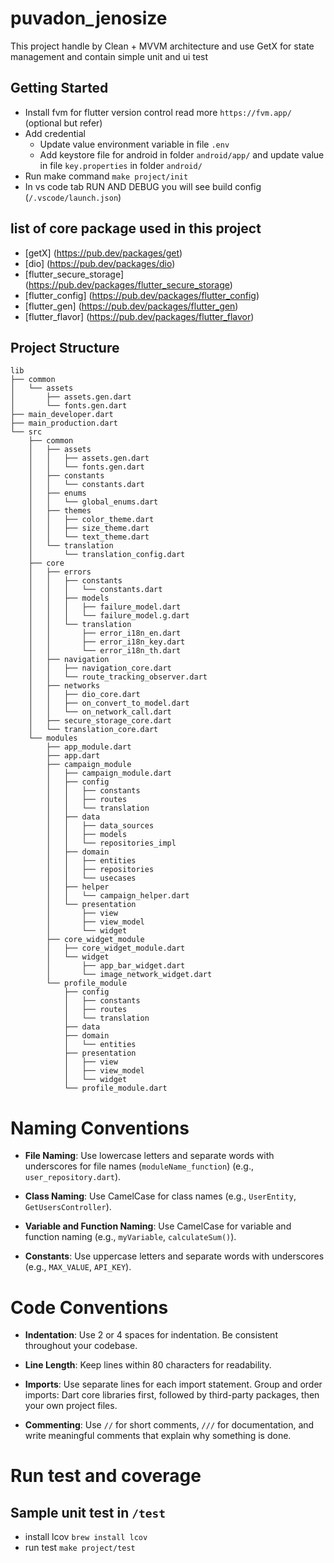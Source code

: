 # puvadon_jenosize

This project handle by Clean + MVVM architecture and use GetX for state management and contain simple unit and ui test

## Getting Started

- Install fvm for flutter version control read more `https://fvm.app/` (optional but refer)
- Add credential
  - Update value environment variable in file `.env`
  - Add keystore file for android in folder `android/app/` and update value in file `key.properties` in folder `android/`
- Run make command `make project/init`
- In vs code tab RUN AND DEBUG you will see build config (`/.vscode/launch.json`)

## list of core package used in this project

- [getX] (https://pub.dev/packages/get)
- [dio] (https://pub.dev/packages/dio)
- [flutter_secure_storage] (https://pub.dev/packages/flutter_secure_storage)
- [flutter_config] (https://pub.dev/packages/flutter_config)
- [flutter_gen] (https://pub.dev/packages/flutter_gen)
- [flutter_flavor] (https://pub.dev/packages/flutter_flavor)

## Project Structure

```
lib
├── common
│   └── assets
│       ├── assets.gen.dart
│       └── fonts.gen.dart
├── main_developer.dart
├── main_production.dart
└── src
    ├── common
    │   ├── assets
    │   │   ├── assets.gen.dart
    │   │   └── fonts.gen.dart
    │   ├── constants
    │   │   └── constants.dart
    │   ├── enums
    │   │   └── global_enums.dart
    │   ├── themes
    │   │   ├── color_theme.dart
    │   │   ├── size_theme.dart
    │   │   └── text_theme.dart
    │   └── translation
    │       └── translation_config.dart
    ├── core
    │   ├── errors
    │   │   ├── constants
    │   │   │   └── constants.dart
    │   │   ├── models
    │   │   │   ├── failure_model.dart
    │   │   │   └── failure_model.g.dart
    │   │   └── translation
    │   │       ├── error_i18n_en.dart
    │   │       ├── error_i18n_key.dart
    │   │       └── error_i18n_th.dart
    │   ├── navigation
    │   │   ├── navigation_core.dart
    │   │   └── route_tracking_observer.dart
    │   ├── networks
    │   │   ├── dio_core.dart
    │   │   ├── on_convert_to_model.dart
    │   │   └── on_network_call.dart
    │   ├── secure_storage_core.dart
    │   └── translation_core.dart
    └── modules
        ├── app_module.dart
        ├── app.dart
        ├── campaign_module
        │   ├── campaign_module.dart
        │   ├── config
        │   │   ├── constants
        │   │   ├── routes
        │   │   └── translation
        │   ├── data
        │   │   ├── data_sources
        │   │   ├── models
        │   │   └── repositories_impl
        │   ├── domain
        │   │   ├── entities
        │   │   ├── repositories
        │   │   └── usecases
        │   ├── helper
        │   │   └── campaign_helper.dart
        │   └── presentation
        │       ├── view
        │       ├── view_model
        │       └── widget
        ├── core_widget_module
        │   ├── core_widget_module.dart
        │   └── widget
        │       ├── app_bar_widget.dart
        │       └── image_network_widget.dart
        └── profile_module
            ├── config
            │   ├── constants
            │   ├── routes
            │   └── translation
            ├── data
            ├── domain
            │   └── entities
            ├── presentation
            │   ├── view
            │   ├── view_model
            │   └── widget
            └── profile_module.dart
```

# Naming Conventions

- **File Naming**: Use lowercase letters and separate words with underscores for file names (`moduleName_function`) (e.g., `user_repository.dart`).

- **Class Naming**: Use CamelCase for class names (e.g., `UserEntity`, `GetUsersController`).

- **Variable and Function Naming**: Use CamelCase for variable and function naming (e.g., `myVariable`, `calculateSum()`).

- **Constants**: Use uppercase letters and separate words with underscores (e.g., `MAX_VALUE`, `API_KEY`).

# Code Conventions

- **Indentation**: Use 2 or 4 spaces for indentation. Be consistent throughout your codebase.

- **Line Length**: Keep lines within 80 characters for readability.

- **Imports**: Use separate lines for each import statement. Group and order imports: Dart core libraries first, followed by third-party packages, then your own project files.

- **Commenting**: Use `//` for short comments, `///` for documentation, and write meaningful comments that explain why something is done.

# Run test and coverage

## Sample unit test in `/test`

- install lcov `brew install lcov`
- run test `make project/test`
